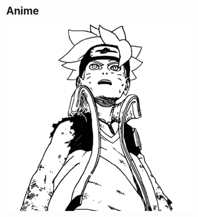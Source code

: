 # Anime

<a href="Anime/Boruto/8fB92GMs_2x.jpg"><img alt="Anime/Boruto/8fB92GMs_2x.jpg" src="Anime/Boruto/8fB92GMs_2x.jpg"></a>
